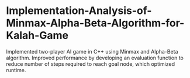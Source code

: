 # Implementation-Analysis-of-Minmax-Alpha-Beta-Algorithm-for-Kalah-Game
Implemented two-player AI game in C++ using Minmax and Alpha-Beta algorithm. Improved performance by developing an evaluation function to reduce number of steps required to reach goal node, which optimized runtime.
